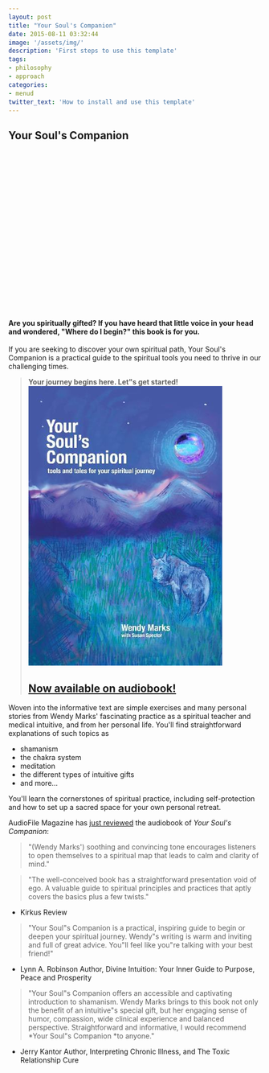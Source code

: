 ```yaml
---
layout: post
title: "Your Soul's Companion"
date: 2015-08-11 03:32:44
image: '/assets/img/'
description: 'First steps to use this template'
tags:
- philosophy
- approach
categories:
- menud
twitter_text: 'How to install and use this template'
---
```



## Your Soul's Companion

<div class="col-xs-12 col-sm-12 col-md-12 col-lg-12"><div style="height:315px;" class="youtube-player col-sm-6" data-id="JM-YtUNS5LU"></div>
</div>

#### Are you spiritually gifted? If you have heard that little voice in your head and wondered, "Where do I begin?" this book is for you.

If you are seeking to discover your own spiritual path, Your Soul's Companion is a practical guide to the spiritual tools you need to thrive in our challenging times.



<div class='divider col-xs-12 col-md-12 col-lg-12'>
<span class="icom-logo-fleur"></span>
</div>



> **Your journey begins here. Let"s get started!**
>[![](/assets/img/book-souls-companion.jpg)](http://www.amazon.com/Your-Souls-Companion-Spiritual-Journey/dp/1493546910)
>## [Now available on audiobook!](https://www.amazon.com/Your-Souls-Companion-Spiritual-Journey/dp/B01LOQ0HDI/ref=tmm_aud_swatch_0?_encoding=UTF8&qid=&sr=)

Woven into the informative text are simple exercises and many personal stories from Wendy Marks' fascinating practice as a spiritual teacher and medical intuitive, and from her personal life. You'll find straightforward explanations of such topics as

* shamanism
* the chakra system
* meditation
* the different types of intuitive gifts
* and more...

You'll learn the cornerstones of spiritual practice, including self-protection and how to set up a sacred space for your own personal retreat.

<div class='divider divider-down col-xs-12 col-md-12 col-lg-12'>
<span class="icom-logo-fleur"></span>
</div>



AudioFile Magazine has [just reviewed](http://www.audiofilemagazine.com/reviews/read/124522/) the audiobook of *Your Soul's Companion*:

> "(Wendy Marks') soothing and convincing tone encourages listeners to open themselves to a spiritual map that leads to calm and clarity of mind."

> "The well-conceived book has a straightforward presentation void of ego. A valuable guide to spiritual principles and practices that aptly covers the basics plus a few twists."
- Kirkus Review
> "Your Soul"s Companion is a practical, inspiring guide to begin or deepen your spiritual journey. Wendy"s writing is warm and inviting and full of great advice. You"ll feel like you"re talking with your best friend!"
- Lynn A. Robinson
Author, Divine Intuition: Your Inner Guide to Purpose, Peace and Prosperity
> "Your Soul"s Companion offers an accessible and captivating introduction to shamanism. Wendy Marks brings to this book not only the benefit of an intuitive"s special gift, but her engaging sense of humor, compassion, wide clinical experience and balanced perspective. Straightforward and informative, I would recommend *Your Soul"s Companion *to anyone."
- Jerry Kantor
Author, Interpreting Chronic Illness, and The Toxic Relationship Cure